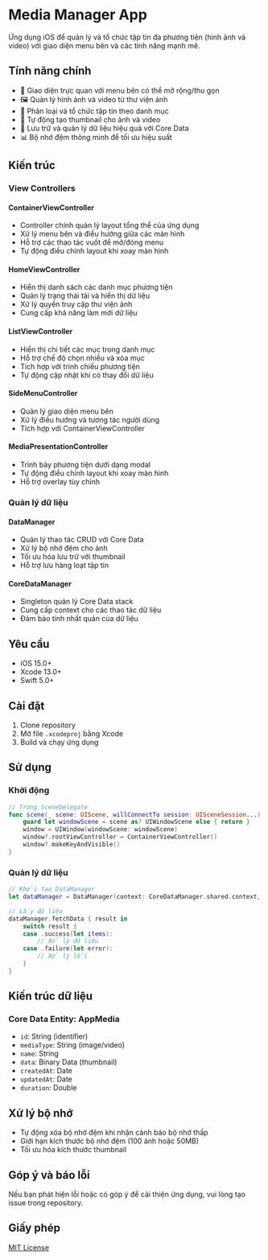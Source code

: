 # Media Manager App

Ứng dụng iOS để quản lý và tổ chức tập tin đa phương tiện (hình ảnh và video) với giao diện menu bên và các tính năng mạnh mẽ.

## Tính năng chính

- 📱 Giao diện trực quan với menu bên có thể mở rộng/thu gọn
- 🖼️ Quản lý hình ảnh và video từ thư viện ảnh
- 📂 Phân loại và tổ chức tập tin theo danh mục
- 🔄 Tự động tạo thumbnail cho ảnh và video
- 💾 Lưu trữ và quản lý dữ liệu hiệu quả với Core Data
- 📊 Bộ nhớ đệm thông minh để tối ưu hiệu suất

## Kiến trúc

### View Controllers

#### ContainerViewController
- Controller chính quản lý layout tổng thể của ứng dụng
- Xử lý menu bên và điều hướng giữa các màn hình
- Hỗ trợ các thao tác vuốt để mở/đóng menu
- Tự động điều chỉnh layout khi xoay màn hình

#### HomeViewController
- Hiển thị danh sách các danh mục phương tiện
- Quản lý trạng thái tải và hiển thị dữ liệu
- Xử lý quyền truy cập thư viện ảnh
- Cung cấp khả năng làm mới dữ liệu

#### ListViewController
- Hiển thị chi tiết các mục trong danh mục
- Hỗ trợ chế độ chọn nhiều và xóa mục
- Tích hợp với trình chiếu phương tiện
- Tự động cập nhật khi có thay đổi dữ liệu

#### SideMenuController
- Quản lý giao diện menu bên
- Xử lý điều hướng và tương tác người dùng
- Tích hợp với ContainerViewController

#### MediaPresentationController
- Trình bày phương tiện dưới dạng modal
- Tự động điều chỉnh layout khi xoay màn hình
- Hỗ trợ overlay tùy chỉnh

### Quản lý dữ liệu

#### DataManager
- Quản lý thao tác CRUD với Core Data
- Xử lý bộ nhớ đệm cho ảnh
- Tối ưu hóa lưu trữ với thumbnail
- Hỗ trợ lưu hàng loạt tập tin

#### CoreDataManager
- Singleton quản lý Core Data stack
- Cung cấp context cho các thao tác dữ liệu
- Đảm bảo tính nhất quán của dữ liệu

## Yêu cầu

- iOS 15.0+
- Xcode 13.0+
- Swift 5.0+

## Cài đặt

1. Clone repository
2. Mở file `.xcodeproj` bằng Xcode
3. Build và chạy ứng dụng

## Sử dụng

### Khởi động
```swift
// Trong SceneDelegate
func scene(_ scene: UIScene, willConnectTo session: UISceneSession...) {
    guard let windowScene = scene as? UIWindowScene else { return }
    window = UIWindow(windowScene: windowScene)
    window?.rootViewController = ContainerViewController()
    window?.makeKeyAndVisible()
}
```

### Quản lý dữ liệu
```swift
// Khởi tạo DataManager
let dataManager = DataManager(context: CoreDataManager.shared.context, mediaType: "image")

// Lấy dữ liệu
dataManager.fetchData { result in
    switch result {
    case .success(let items):
        // Xử lý dữ liệu
    case .failure(let error):
        // Xử lý lỗi
    }
}
```

## Kiến trúc dữ liệu

### Core Data Entity: AppMedia
- `id`: String (identifier)
- `mediaType`: String (image/video)
- `name`: String
- `data`: Binary Data (thumbnail)
- `createdAt`: Date
- `updatedAt`: Date
- `duration`: Double

## Xử lý bộ nhớ

- Tự động xóa bộ nhớ đệm khi nhận cảnh báo bộ nhớ thấp
- Giới hạn kích thước bộ nhớ đệm (100 ảnh hoặc 50MB)
- Tối ưu hóa kích thước thumbnail

## Góp ý và báo lỗi

Nếu bạn phát hiện lỗi hoặc có góp ý để cải thiện ứng dụng, vui lòng tạo issue trong repository.

## Giấy phép

[MIT License](LICENSE)
